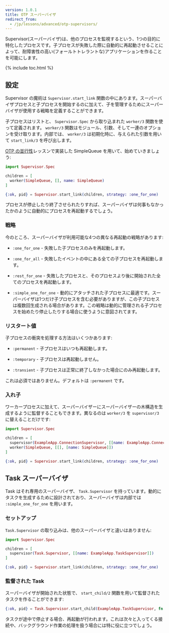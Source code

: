 ```yaml
---
version: 1.0.1
title: OTP スーパーバイザ
redirect_from:
  - /jp/lessons/advanced/otp-supervisors/
---
```


Supervisor(スーパーバイザ)は、他のプロセスを監視するという、1つの目的に特化したプロセスです。子プロセスが失敗した際に自動的に再起動させることによって、耐障害性の高い(フォールトトレラントな)アプリケーションを作ることを可能にします。

{% include toc.html %}

## 設定

Supervisor の魔術は `Supervisor.start_link` 関数の中にあります。スーパーバイザプロセスと子プロセスを開始するのに加えて、子を管理するためにスーパーバイザが使用する戦略を定義することができます。

子プロセスはリストと、 `Supervisor.Spec` から取り込まれた `worker/3` 関数を使って定義されます。 `worker/3` 関数はモジュール、引数、そして一連のオプションを受け取ります。内部では、 `worker/3` は初期化時に、与えられた引数を用いて `start_link/3` を呼び出します。

[OTP の並行性](../../advanced/otp-concurrency)レッスンで実装した SimpleQueue を用いて、始めていきましょう:

```elixir
import Supervisor.Spec

children = [
  worker(SimpleQueue, [], name: SimpleQueue)
]

{:ok, pid} = Supervisor.start_link(children, strategy: :one_for_one)
```

プロセスが停止したり終了させられたりすれば、スーパーバイザは何事もなかったかのように自動的にプロセスを再起動するでしょう。

### 戦略

今のところ、スーパーバイザが利用可能な4つの異なる再起動の戦略があります:

+ `:one_for_one` - 失敗した子プロセスのみを再起動します。

+ `:one_for_all` - 失敗したイベントの中にある全ての子プロセスを再起動します。

+ `:rest_for_one` - 失敗したプロセスと、そのプロセスより後に開始された全てのプロセスを再起動します。

+ `:simple_one_for_one` - 動的にアタッチされた子プロセスに最適です。スーパーバイザは1つだけ子プロセスを含む必要がありますが、この子プロセスは複数回生成される場合があります。この戦略は動的に管理される子プロセスを始めたり停止したりする場合に使うように意図されてます。

### リスタート値

子プロセスの衝突を処理する方法はいくつかあります:

+ `:permanent` - 子プロセスはいつも再起動します。

+ `:temporary` - 子プロセスは再起動しません。

+ `:transient` - 子プロセスは正常に終了しなかった場合にのみ再起動します。

これは必須ではありません。デフォルトは `:permanent` です。

### 入れ子

ワーカープロセスに加えて、スーパーバイザーにスーパーバイザーの木構造を生成するように監督することもできます。異なるのは `worker/3` を `supervisor/3` に替えることだけです:

```elixir
import Supervisor.Spec

children = [
  supervisor(ExampleApp.ConnectionSupervisor, [[name: ExampleApp.ConnectionSupervisor]]),
  worker(SimpleQueue, [[], [name: SimpleQueue]])
]

{:ok, pid} = Supervisor.start_link(children, strategy: :one_for_one)
```

## Task スーパーバイザ

Task はそれ専用のスーパーバイザ、 `Task.Supervisor` を持っています。動的にタスクを生成するために設計されており、スーパーバイザは内部では `:simple_one_for_one` を用います。

### セットアップ

`Task.Supervisor` の取り込みは、他のスーパーバイザと違いはありません:

```elixir
import Supervisor.Spec

children = [
  supervisor(Task.Supervisor, [[name: ExampleApp.TaskSupervisor]])
]

{:ok, pid} = Supervisor.start_link(children, strategy: :one_for_one)
```

### 監督された Task

スーパーバイザが開始された状態で、 `start_child/2` 関数を用いて監督されたタスクを作ることができます:

```elixir
{:ok, pid} = Task.Supervisor.start_child(ExampleApp.TaskSupervisor, fn -> background_work end)
```

タスクが途中で停止する場合、再起動が行われます。これは次々と入ってくる接続や、バックグラウンド作業の処理を扱う場合には特に役に立つでしょう。
